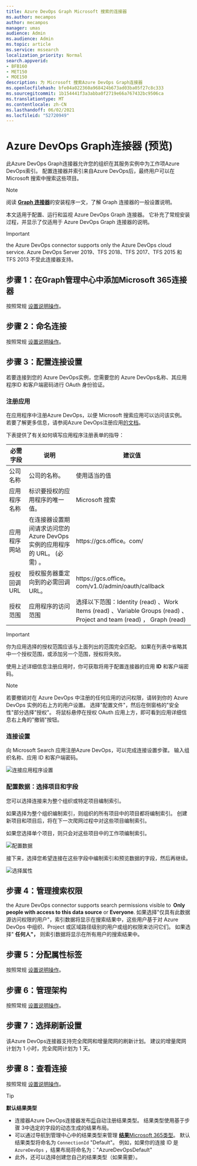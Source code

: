 ```yaml
---
title: Azure DevOps Graph Microsoft 搜索的连接器
ms.author: mecampos
author: mecampos
manager: umas
audience: Admin
ms.audience: Admin
ms.topic: article
ms.service: mssearch
localization_priority: Normal
search.appverid:
- BFB160
- MET150
- MOE150
description: 为 Microsoft 搜索Azure DevOps Graph连接器
ms.openlocfilehash: bfe04a022360a968424b673ad03ba05f27c8c333
ms.sourcegitcommit: 1b154441f3a3abba0f2719e66a767432bc9506ca
ms.translationtype: MT
ms.contentlocale: zh-CN
ms.lasthandoff: 06/02/2021
ms.locfileid: "52720949"
---
```

<!---Previous ms.author: shgrover --->

# <a name="azure-devops-graph-connector-preview"></a>Azure DevOps Graph连接器 (预览) 

此Azure DevOps Graph连接器允许您的组织在其服务实例中为工作项Azure DevOps索引。 配置连接器并索引来自Azure DevOps后，最终用户可以在 Microsoft 搜索中搜索这些项目。

> [!NOTE]
> 阅读 [**Graph 连接器**](configure-connector.md)的安装程序一文，了解 Graph 连接器的一般设置说明。

本文适用于配置、运行和监视 Azure DevOps Graph 连接器。 它补充了常规安装过程，并显示了仅适用于 Azure DevOps Graph 连接器的说明。

>[!IMPORTANT]
>the Azure DevOps connector supports only the Azure DevOps cloud service. Azure DevOps Server 2019、TFS 2018、TFS 2017、TFS 2015 和 TFS 2013 不受此连接器支持。

<!---## Before you get started-->

<!---Insert "Before you get started" recommendations for this data source-->

## <a name="step-1-add-a-graph-connector-in-the-microsoft-365-admin-center"></a>步骤 1：在Graph管理中心中添加Microsoft 365连接器

按照常规 [设置说明操作](./configure-connector.md)。
<!---If the above phrase does not apply, delete it and insert specific details for your data source that are different from general setup 
instructions.-->

## <a name="step-2-name-the-connection"></a>步骤 2：命名连接

按照常规 [设置说明操作](./configure-connector.md)。
<!---If the above phrase does not apply, delete it and insert specific details for your data source that are different from general setup 
instructions.-->

## <a name="step-3-configure-the-connection-settings"></a>步骤 3：配置连接设置

若要连接到您的 Azure DevOps实例，您需要您的 Azure DevOps名称、其应用程序[](/azure/devops/organizations/accounts/create-organization)ID 和客户端密码进行 OAuth 身份验证。

### <a name="register-an-app"></a>注册应用

在应用程序中注册Azure DevOps，以便 Microsoft 搜索应用可以访问该实例。 若要了解更多信息，请参阅Azure DevOps注册应用[的文档](/azure/devops/integrate/get-started/authentication/oauth?preserve-view=true&view=azure-devops#register-your-app)。

下表提供了有关如何填写应用程序注册表单的指导：

必需字段 | 说明 | 建议值
--- | --- | ---
| 公司名称         | 公司的名称。 | 使用适当的值   |
| 应用程序名称     | 标识要授权的应用程序的唯一值。    | Microsoft 搜索     |
| 应用程序网站  | 在连接器设置期间请求访问您的 Azure DevOps 实例的应用程序的 URL。  (必需) 。  | https://<span>gcs.office。</span>com/
| 授权回调 URL        | 授权服务器重定向到的必需回调 URL。 | https://<span>gcs.office。</span>com/v1.0/admin/oauth/callback|
| 授权范围 | 应用程序的访问范围 | 选择以下范围：Identity (read) 、Work Items (read) 、Variable Groups (read) 、Project and team (read) ， Graph (read) |

>[!IMPORTANT]
>你为应用选择的授权范围应该与上面列出的范围完全匹配。 如果在列表中省略其中一个授权范围，或添加另一个范围，授权将失败。

使用上述详细信息注册应用时，你可获取将用于配置连接器的应用 **ID** 和客户端密码。

>[!NOTE]
>若要撤销对在 Azure DevOps 中注册的任何应用的访问权限，请转到你的 Azure DevOps 实例的右上方的用户设置。 选择"配置文件"，然后在侧窗格的"安全性"部分选择"授权"。 将鼠标悬停在授权 OAuth 应用上方，即可看到应用详细信息右上角的"撤销"按钮。

### <a name="connection-settings"></a>连接设置

向 Microsoft Search 应用注册Azure DevOps，可以完成连接设置步骤。 输入组织名称、应用 ID 和客户端密码。

![连接应用程序设置](media/ADO_Connection_settings_2.png)

### <a name="configure-data-select-projects-and-fields"></a>配置数据：选择项目和字段

您可以选择连接来为整个组织或特定项目编制索引。

如果选择为整个组织编制索引，则组织的所有项目中的项目都将编制索引。 创建新项目和项目后，将在下一次爬网过程中对这些项目编制索引。

如果您选择单个项目，则只会对这些项目中的工作项编制索引。

![配置数据](media/ADO_Configure_data.png)

接下来，选择您希望连接在这些字段中编制索引和预览数据的字段，然后再继续。

![选择属性](media/ADO_choose_properties.png)

## <a name="step-4-manage-search-permissions"></a>步骤 4：管理搜索权限

the Azure DevOps connector supports search permissions visible to  **Only people with access to this data source** or **Everyone**. 如果选择"仅具有此数据源访问权限的用户"，索引数据将显示在搜索结果中，这些用户基于对 Azure DevOps 中组织、Project 或区域路径级别的用户或组的权限来访问它们。 如果选择" **任何人"，** 则索引数据将显示在所有用户的搜索结果中。

## <a name="step-5-assign-property-labels"></a>步骤 5：分配属性标签

按照常规 [设置说明操作](./configure-connector.md)。

## <a name="step-6-manage-schema"></a>步骤 6：管理架构

按照常规 [设置说明操作](./configure-connector.md)。

## <a name="step-7-choose-refresh-settings"></a>步骤 7：选择刷新设置

该Azure DevOps连接器支持完全爬网和增量爬网的刷新计划。
建议的增量爬网计划为 1 小时，完全爬网计划为 1 天。

## <a name="step-8-review-connection"></a>步骤 8：查看连接

按照常规 [设置说明操作](./configure-connector.md)。

>[!TIP]
>**默认结果类型**
>* 连接器Azure DevOps连接器发布[后](./customize-search-page.md#step-2-create-the-result-types)自动注册结果类型。 结果类型使用基于步骤 3[](./customize-results-layout.md)中选定的字段的动态生成的结果布局。 
>* 可以通过导航到管理中心中的结果类型来管理 [**结果**](https://admin.microsoft.com/Adminportal/Home#/MicrosoftSearch/resulttypes)[Microsoft 365类型](https://admin.microsoft.com)。 默认结果类型将命名为 `ConnectionId` "Default"。 例如，如果你的连接 ID 是 `AzureDevOps` ，结果布局将命名为："AzureDevOpsDefault"
>* 此外，还可以选择创建您自己的结果类型（如果需要）。

<!---If the above phrase does not apply, delete it and insert specific details for your data source that are different from general setup 
instructions.-->

<!---## Troubleshooting-->
<!---Insert troubleshooting recommendations for this data source-->

<!---## Limitations-->
<!---Insert limitations for this data source-->